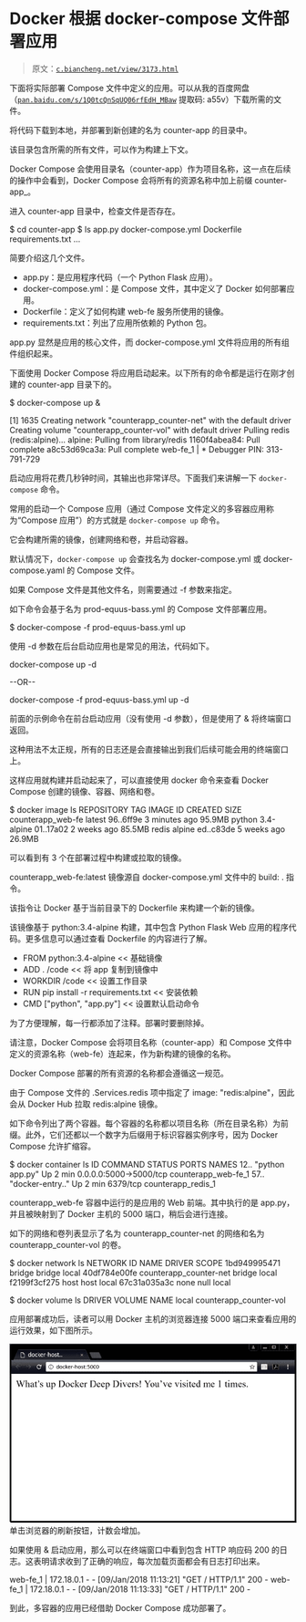 # Docker 根据 docker-compose 文件部署应用

> 原文：[`c.biancheng.net/view/3173.html`](http://c.biancheng.net/view/3173.html)

下面将实际部署 Compose 文件中定义的应用。可以从我的百度网盘（[`pan.baidu.com/s/1Q0tcQnSqUQ06rfEdH_MBaw`](https://pan.baidu.com/s/1Q0tcQnSqUQ06rfEdH_MBaw) 提取码: a55v）下载所需的文件。

将代码下载到本地，并部署到新创建的名为 counter-app 的目录中。

该目录包含所需的所有文件，可以作为构建上下文。

Docker Compose 会使用目录名（counter-app）作为项目名称，这一点在后续的操作中会看到，Docker Compose 会将所有的资源名称中加上前缀 counter-app_。

进入 counter-app 目录中，检查文件是否存在。

$ cd counter-app
$ ls
app.py docker-compose.yml Dockerfile requirements.txt ...

简要介绍这几个文件。

*   app.py：是应用程序代码（一个 Python Flask 应用）。
*   docker-compose.yml：是 Compose 文件，其中定义了 Docker 如何部署应用。
*   Dockerfile：定义了如何构建 web-fe 服务所使用的镜像。
*   requirements.txt：列出了应用所依赖的 Python 包。

app.py 显然是应用的核心文件，而 docker-compose.yml 文件将应用的所有组件组织起来。

下面使用 Docker Compose 将应用启动起来。以下所有的命令都是运行在刚才创建的 counter-app 目录下的。

$ docker-compose up &

[1] 1635
Creating network "counterapp_counter-net" with the default driver
Creating volume "counterapp_counter-vol" with default driver
Pulling redis (redis:alpine)...
alpine: Pulling from library/redis
1160f4abea84: Pull complete
a8c53d69ca3a: Pull complete
<Snip>
web-fe_1 | * Debugger PIN: 313-791-729

启动应用将花费几秒钟时间，其输出也非常详尽。下面我们来讲解一下 `docker-compose` 命令。

常用的启动一个 Compose 应用（通过 Compose 文件定义的多容器应用称为“Compose 应用”）的方式就是 `docker-compose up` 命令。

它会构建所需的镜像，创建网络和卷，并启动容器。

默认情况下，`docker-compose up` 会查找名为 docker-compose.yml 或 docker-compose.yaml 的 Compose 文件。

如果 Compose 文件是其他文件名，则需要通过 -f 参数来指定。

如下命令会基于名为 prod-equus-bass.yml 的 Compose 文件部署应用。

$ docker-compose -f prod-equus-bass.yml up

使用 -d 参数在后台启动应用也是常见的用法，代码如下。

docker-compose up -d

--OR--

docker-compose -f prod-equus-bass.yml up -d

前面的示例命令在前台启动应用（没有使用 -d 参数），但是使用了 & 将终端窗口返回。

这种用法不太正规，所有的日志还是会直接输出到我们后续可能会用的终端窗口上。

这样应用就构建并启动起来了，可以直接使用 docker 命令来查看 Docker Compose 创建的镜像、容器、网络和卷。

$ docker image ls
REPOSITORY TAG IMAGE ID CREATED SIZE
counterapp_web-fe latest 96..6ff9e 3 minutes ago 95.9MB
python 3.4-alpine 01..17a02 2 weeks ago 85.5MB
redis alpine ed..c83de 5 weeks ago 26.9MB

可以看到有 3 个在部署过程中构建或拉取的镜像。

counterapp_web-fe:latest 镜像源自 docker-compose.yml 文件中的 build: . 指令。

该指令让 Docker 基于当前目录下的 Dockerfile 来构建一个新的镜像。

该镜像基于 python:3.4-alpine 构建，其中包含 Python Flask Web 应用的程序代码。更多信息可以通过查看 Dockerfile 的内容进行了解。

*   FROM python:3.4-alpine << 基础镜像
*   ADD . /code << 将 app 复制到镜像中
*   WORKDIR /code << 设置工作目录
*   RUN pip install -r requirements.txt << 安装依赖
*   CMD ["python", "app.py"] << 设置默认启动命令

为了方便理解，每一行都添加了注释。部署时要删除掉。

请注意，Docker Compose 会将项目名称（counter-app）和 Compose 文件中定义的资源名称（web-fe）连起来，作为新构建的镜像的名称。

Docker Compose 部署的所有资源的名称都会遵循这一规范。

由于 Compose 文件的 .Services.redis 项中指定了 image: "redis:alpine"，因此会从 Docker Hub 拉取 redis:alpine 镜像。

如下命令列出了两个容器。每个容器的名称都以项目名称（所在目录名称）为前缀。此外，它们还都以一个数字为后缀用于标识容器实例序号，因为 Docker Compose 允许扩缩容。

$ docker container ls
ID COMMAND STATUS PORTS NAMES
12.. "python app.py" Up 2 min 0.0.0.0:5000->5000/tcp counterapp_web-fe_1
57.. "docker-entry.." Up 2 min 6379/tcp counterapp_redis_1

counterapp_web-fe 容器中运行的是应用的 Web 前端。其中执行的是 app.py，并且被映射到了 Docker 主机的 5000 端口，稍后会进行连接。

如下的网络和卷列表显示了名为 counterapp_counter-net 的网络和名为 counterapp_counter-vol 的卷。

$ docker network ls
NETWORK ID NAME DRIVER SCOPE
1bd949995471 bridge bridge local
40df784e00fe counterapp_counter-net bridge local
f2199f3cf275 host host local
67c31a035a3c none null local

$ docker volume ls
DRIVER VOLUME NAME
<Snip>
local counterapp_counter-vol

应用部署成功后，读者可以用 Docker 主机的浏览器连接 5000 端口来查看应用的运行效果，如下图所示。

![应用部署成功的运行效果](img/7bf6b6946edf014a6d530645f5a14e70.png)
单击浏览器的刷新按钮，计数会增加。

如果使用 & 启动应用，那么可以在终端窗口中看到包含 HTTP 响应码 200 的日志。这表明请求收到了正确的响应，每次加载页面都会有日志打印出来。

web-fe_1 | 172.18.0.1 - - [09/Jan/2018 11:13:21] "GET / HTTP/1.1" 200 -
web-fe_1 | 172.18.0.1 - - [09/Jan/2018 11:13:33] "GET / HTTP/1.1" 200 -

到此，多容器的应用已经借助 Docker Compose 成功部署了。